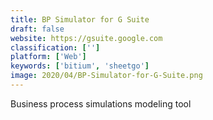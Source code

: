 ```yaml
---
title: BP Simulator for G Suite
draft: false 
website: https://gsuite.google.com
classification: ['']
platform: ['Web']
keywords: ['bitium', 'sheetgo']
image: 2020/04/BP-Simulator-for-G-Suite.png
---
```

Business process simulations modeling tool